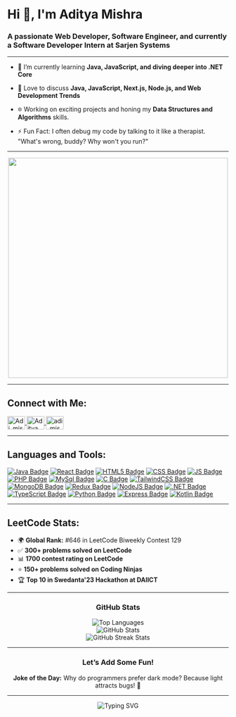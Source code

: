 # Hi 👋, I'm Aditya Mishra
### A passionate Web Developer, Software Engineer, and currently a Software Developer Intern at Sarjen Systems

---

- 🌱 I’m currently learning **Java, JavaScript, and diving deeper into .NET Core**

- 💬 Love to discuss **Java, JavaScript, Next.js, Node.js, and Web Development Trends**

- 🔯 Working on exciting projects and honing my **Data Structures and Algorithms** skills.

- ⚡ Fun Fact: I often debug my code by talking to it like a therapist. "What's wrong, buddy? Why won't you run?"

---

<p align="center">
  <img src="https://user-images.githubusercontent.com/74038190/225813708-98b745f2-7d22-48cf-9150-083f1b00d6c9.gif" width="500">
</p>

---

## Connect with Me:
<p align="left">
  <a href="https://x.com/Adi_mishra16" target="blank">
    <img align="center" src="https://raw.githubusercontent.com/rahuldkjain/github-profile-readme-generator/master/src/images/icons/Social/twitter.svg" alt="Adi_mishra16" height="30" width="40" />
  </a>
  <a href="https://www.linkedin.com/in/aditya-mishra-56b26522b/" target="blank">
    <img align="center" src="https://raw.githubusercontent.com/rahuldkjain/github-profile-readme-generator/master/src/images/icons/Social/linked-in-alt.svg" alt="Aditya Mishra" height="30" width="40" />
  </a>
  <a href="https://leetcode.com/u/adi_mishra016/" target="blank">
    <img align="center" src="https://raw.githubusercontent.com/rahuldkjain/github-profile-readme-generator/master/src/images/icons/Social/leet-code.svg" alt="adi_mishra016" height="30" width="40" />
  </a>
</p>

---

## Languages and Tools:
[![Java Badge](https://img.shields.io/badge/Java-ED8B00?style=for-the-badge&logo=openjdk&logoColor=white)]()
[![React Badge](https://img.shields.io/badge/React-20232A?style=for-the-badge&logo=react&logoColor=61DAFB)]()
[![HTML5 Badge](https://img.shields.io/badge/HTML5-E34F26?style=for-the-badge&logo=html5&logoColor=white)]()
[![CSS Badge](https://img.shields.io/badge/CSS3-1572B6?style=for-the-badge&logo=css3&logoColor=white)]()
[![JS Badge](https://img.shields.io/badge/JavaScript-F7DF1E?style=for-the-badge&logo=javascript&logoColor=black)]()
[![PHP Badge](https://img.shields.io/badge/PHP-777BB4?style=for-the-badge&logo=php&logoColor=white)]()
[![MySql Badge](https://img.shields.io/badge/MySQL-00000F?style=for-the-badge&logo=mysql&logoColor=white)]()
[![C Badge](https://img.shields.io/badge/C-00599C?style=for-the-badge&logo=c&logoColor=white)]()
[![TailwindCSS Badge](https://img.shields.io/badge/Tailwind_CSS-38B2AC?style=for-the-badge&logo=tailwind-css&logoColor=white)]()
[![MongoDB Badge](https://img.shields.io/badge/MongoDB-4EA94B?style=for-the-badge&logo=mongodb&logoColor=white)]()
[![Redux Badge](https://img.shields.io/badge/Redux-593D88?style=for-the-badge&logo=redux&logoColor=white)]()
[![NodeJS Badge](https://img.shields.io/badge/Node.js-43853D?style=for-the-badge&logo=node.js&logoColor=white)]()
[![.NET Badge](https://img.shields.io/badge/.NET-5C2D91?style=for-the-badge&logo=.net&logoColor=white)]()
[![TypeScript Badge](https://img.shields.io/badge/TypeScript-007ACC?style=for-the-badge&logo=typescript&logoColor=white)]()
[![Python Badge](https://img.shields.io/badge/Python-14354C?style=for-the-badge&logo=python&logoColor=white)]()
[![Express Badge](https://img.shields.io/badge/Express.js-404D59?style=for-the-badge)]()
[![Kotlin Badge](https://img.shields.io/badge/Kotlin-0095D5?&style=for-the-badge&logo=kotlin&logoColor=white)]()

---

## LeetCode Stats:
- 🌍 **Global Rank:** #646 in LeetCode Biweekly Contest 129
- ✅ **300+ problems solved on LeetCode**
- 📊 **1700 contest rating on LeetCode**
- ⭐ **150+ problems solved on Coding Ninjas**
- 🏆 **Top 10 in Swedanta'23 Hackathon at DAIICT**

---

<h3 align="center">GitHub Stats</h3>
<div align="center">
  <img src="https://github-readme-stats.vercel.app/api/top-langs/?username=adimishra16&layout=compact&theme=radical" alt="Top Languages" />
  <br/>
  <img src="https://github-readme-stats.vercel.app/api?username=adimishra16&show_icons=true&theme=radical" alt="GitHub Stats" />
  <br/>
  <img src="https://github-readme-streak-stats.herokuapp.com?user=adimishra16&theme=radical" alt="GitHub Streak Stats" />
</div>

---

<h3 align="center">Let’s Add Some Fun!</h3>
<div align="center">
  <p><strong>Joke of the Day:</strong> Why do programmers prefer dark mode? Because light attracts bugs! 🐛</p>
</div>

---

<p align="center">
  <img src="https://readme-typing-svg.herokuapp.com?font=Roboto&size=24&duration=4000&color=F700FF&background=000000&center=true&vCenter=true&width=500&lines=Thank+You+for+Visiting!+%f0%9f%92%bb;Happy+Coding!+%f0%9f%9a%80" alt="Typing SVG" />
</p>
